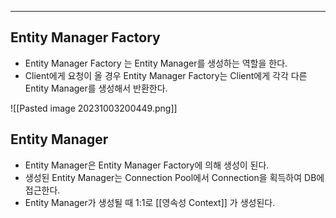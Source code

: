 
---

## Entity Manager Factory

- Entity Manager Factory 는 Entity Manager를 생성하는 역할을 한다.
- Client에게 요청이 올 경우 Entity Manager Factory는 Client에게 각각 다른 Entity Manager를 생성해서 반환한다.

![[Pasted image 20231003200449.png]]

## Entity Manager

- Entity Manager은 Entity Manager Factory에 의해 생성이 된다.
- 생성된 Entity Manager는 Connection Pool에서 Connection을 획득하여 DB에 접근한다.
- Entity Manager가 생성될 때 1:1로 [[영속성 Context]] 가 생성된다.
